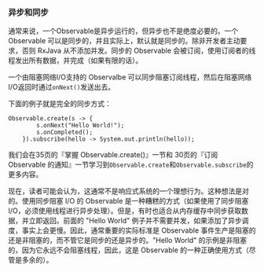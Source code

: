 ### 异步和同步

通常来说，一个Observable是异步运行的，但异步也不是绝度必要的。一个 Observable 可以是同步的，并且实际上，默认就是同步的。除非开发者主动要求，否则 RxJava 从不添加并发。同步的 Observable 会被订阅，使用订阅者的线程发出所有数据，并完成（如果有限的话）。

一个由阻塞网络I/O支持的 Observalbe 可以同步阻塞订阅线程，然后在阻塞网络I/O返回时通过`onNext()`发送出去。

下面的例子就是完全的同步方式：

```
Observable.create(s -> {
        s.onNext("Hello World!");
        s.onCompleted();
    }).subscribe(hello -> System.out.println(hello));

```

我们会在35页的『掌握 Observable.create()』一节和 30页的『订阅 Observable 的通知』一节学习到`Observable.create`和`Observable.subscribe`的更多内容。


现在，读者可能会认为，这通常不是响应式系统的一个理想行为。这种想法是对的。使用同步阻塞 I/O 的 Observable 是一种糟糕的方式（如果使用了同步阻塞 I/O，必须使用线程进行异步处理）。但是，有时也适合从内存缓存中同步获取数据，并立即返回。前面的 "Hello World" 例子并不需要并发，如果添加了异步调度，事实上会更慢。因此，通常重要的实际标准是 Observable 事件生产是阻塞的还是非阻塞的，而不管它是同步的还是异步的。"Hello World" 的示例是非阻塞的，因为它永远不会阻塞线程，因此，这是 Observable 的一种正确使用方式（尽管是多余的）。
